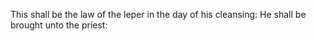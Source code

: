 This shall be the law of the leper in the day of his cleansing: He shall be brought unto the priest:
